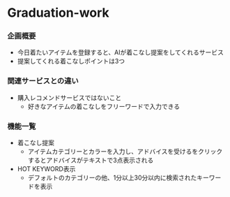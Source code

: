 # Graduation-work
### 企画概要

- 今日着たいアイテムを登録すると、AIが着こなし提案をしてくれるサービス
- 提案してくれる着こなしポイントは3つ

### 関連サービスとの違い

- 購入レコメンドサービスではないこと
    - 好きなアイテムの着こなしをフリーワードで入力できる

### 機能一覧

- 着こなし提案
    - アイテムカテゴリーとカラーを入力し、アドバイスを受けるをクリックするとアドバイスがテキストで3点表示される
- HOT KEYWORD表示
    - デフォルトのカテゴリーの他、1分以上30分以内に検索されたキーワードを表示
